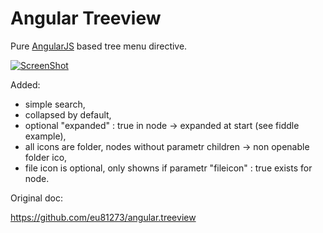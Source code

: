 Angular Treeview
================

Pure [AngularJS](http://www.angularjs.org) based tree menu directive.

[![ScreenShot](https://github.com/MarcinSzoldrowski/angular.treeview/blob/master/img/preview.png)](http://jsfiddle.net/tFS2V/5/)

Added:
- simple search,
- collapsed by default,
- optional "expanded" : true in node -> expanded at start (see fiddle example),
- all icons are folder, nodes without parametr children -> non openable folder ico,
- file icon is optional, only showns if parametr "fileicon" : true exists for node.

Original doc:

https://github.com/eu81273/angular.treeview
